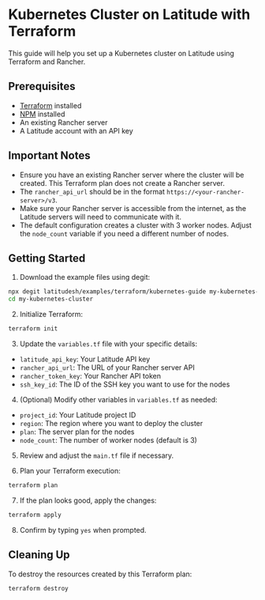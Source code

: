 
# Kubernetes Cluster on Latitude with Terraform

This guide will help you set up a Kubernetes cluster on Latitude using Terraform and Rancher.

## Prerequisites

- [Terraform](https://www.terraform.io/downloads.html) installed
- [NPM](https://www.npmjs.com/get-npm) installed
- An existing Rancher server
- A Latitude account with an API key

## Important Notes

- Ensure you have an existing Rancher server where the cluster will be created. This Terraform plan does not create a Rancher server.
- The `rancher_api_url` should be in the format `https://<your-rancher-server>/v3`.
- Make sure your Rancher server is accessible from the internet, as the Latitude servers will need to communicate with it.
- The default configuration creates a cluster with 3 worker nodes. Adjust the `node_count` variable if you need a different number of nodes.

## Getting Started

1. Download the example files using degit:

```bash
npx degit latitudesh/examples/terraform/kubernetes-guide my-kubernetes-cluster
cd my-kubernetes-cluster
```

2. Initialize Terraform:

```bash
terraform init
```

3. Update the `variables.tf` file with your specific details:

- `latitude_api_key`: Your Latitude API key
- `rancher_api_url`: The URL of your Rancher server API
- `rancher_token_key`: Your Rancher API token
- `ssh_key_id`: The ID of the SSH key you want to use for the nodes

4. (Optional) Modify other variables in `variables.tf` as needed:

- `project_id`: Your Latitude project ID
- `region`: The region where you want to deploy the cluster
- `plan`: The server plan for the nodes
- `node_count`: The number of worker nodes (default is 3)

5. Review and adjust the `main.tf` file if necessary.

6. Plan your Terraform execution:

```bash
terraform plan
```

7. If the plan looks good, apply the changes:

```bash
terraform apply
```

8. Confirm by typing `yes` when prompted.

## Cleaning Up

To destroy the resources created by this Terraform plan:

```bash
terraform destroy
```


